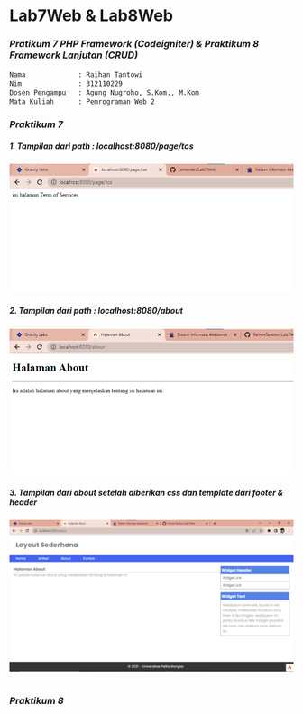 # Lab7Web & Lab8Web
### *Pratikum 7 PHP Framework (Codeigniter) & Praktikum 8 Framework Lanjutan (CRUD)*
```
Nama             : Raihan Tantowi
Nim              : 312110229
Dosen Pengampu   : Agung Nugroho, S.Kom., M.Kom
Mata Kuliah      : Pemrograman Web 2
```
### _Praktikum 7_ 

##### 1. Tampilan dari path : localhost:8080/page/tos
![Gambar 1](img/ss1.png)

##### 2. Tampilan dari path : localhost:8080/about
![Gambar 2](img/ss2.png)

##### 3.  Tampilan dari about setelah diberikan css dan template dari  footer & header
![Gambar 3](img/ss3.png)

#

### _Praktikum 8_ 
